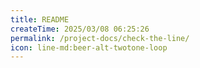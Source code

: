 ```yaml
---
title: README
createTime: 2025/03/08 06:25:26
permalink: /project-docs/check-the-line/
icon: line-md:beer-alt-twotone-loop
---
```

